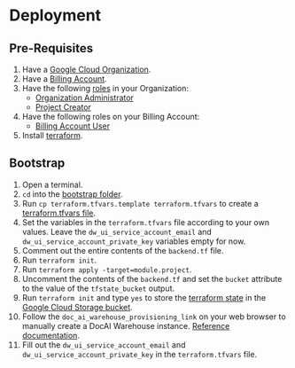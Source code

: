 # Deployment

## Pre-Requisites

1. Have a [Google Cloud Organization](https://cloud.google.com/resource-manager/docs/creating-managing-organization).
1. Have a [Billing Account](https://cloud.google.com/billing/docs/how-to/manage-billing-account).
1. Have the following [roles](https://cloud.google.com/iam/docs/roles-overview) in your Organization:
    * [Organization Administrator](https://cloud.google.com/iam/docs/understanding-roles#resourcemanager.organizationAdmin)
    * [Project Creator](https://cloud.google.com/iam/docs/understanding-roles#resourcemanager.projectCreator)
1. Have the following roles on your Billing Account:
    * [Billing Account User](https://cloud.google.com/billing/docs/how-to/billing-access#overview-of-cloud-billing-roles-in-cloud-iam)
1. Install [terraform](https://developer.hashicorp.com/terraform/downloads).

## Bootstrap

1. Open a terminal.
1. `cd` into the [bootstrap folder](../infra/deployment/terraform/bootstrap).
1. Run `cp terraform.tfvars.template terraform.tfvars` to create a [terraform.tfvars file](infra/deployment/terraform/bootstrap).
1. Set the variables in the `terraform.tfvars` file according to your own values. Leave the `dw_ui_service_account_email` and `dw_ui_service_account_private_key` variables empty for now.
1. Comment out the entire contents of the `backend.tf` file.
1. Run `terraform init`.
1. Run `terraform apply -target=module.project`.
1. Uncomment the contents of the `backend.tf` and set the `bucket` attribute to the value of the `tfstate_bucket` output.
1. Run `terraform init` and type `yes` to store the [terraform state](https://developer.hashicorp.com/terraform/language/state) in the [Google Cloud Storage bucket](https://developer.hashicorp.com/terraform/language/settings/backends/gcs). 
1. Follow the `doc_ai_warehouse_provisioning_link` on your web browser to manually create a DocAI Warehouse instance. [Reference documentation](https://cloud.google.com/document-warehouse/docs/quickstart#provision-cloud-console).
1. Fill out the `dw_ui_service_account_email` and `dw_ui_service_account_private_key` in the `terraform.tfvars` file.